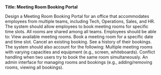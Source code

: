 **Title: Meeting Room Booking Portal**

Design a Meeting Room Booking Portal for an office that accommodates employees from multiple teams, including Tech, Operations, Sales, and HR. The system should allow employees to book meeting rooms for specific time slots. All rooms are shared among all teams. Employees should be able to:
View available meeting rooms.
Book a meeting room for a specific date and time slot.
Cancel an existing booking.
See a history of their bookings.
The system should also account for the following:
Multiple meeting rooms with varying capacities and equipment (e.g., screen, whiteboards).
Conflict handling when two users try to book the same room simultaneously.
An admin interface for managing rooms and bookings (e.g., adding/removing rooms, viewing all bookings).
